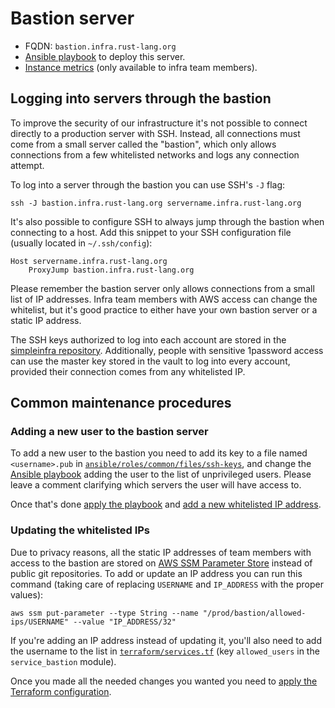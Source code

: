 # Bastion server

* FQDN: `bastion.infra.rust-lang.org`
* [Ansible playbook][ansible] to deploy this server.
* [Instance metrics][grafana] (only available to infra team members).

## Logging into servers through the bastion

To improve the security of our infrastructure it's not possible to connect
directly to a production server with SSH. Instead, all connections must come
from a small server called the "bastion", which only allows connections from a
few whitelisted networks and logs any connection attempt.

To log into a server through the bastion you can use SSH's `-J` flag:

```
ssh -J bastion.infra.rust-lang.org servername.infra.rust-lang.org
```

It's also possible to configure SSH to always jump through the bastion when
connecting to a host. Add this snippet to your SSH configuration file (usually
located in `~/.ssh/config`):

```
Host servername.infra.rust-lang.org
    ProxyJump bastion.infra.rust-lang.org
```

Please remember the bastion server only allows connections from a small list of
IP addresses. Infra team members with AWS access can change the whitelist, but
it's good practice to either have your own bastion server or a static IP
address.

The SSH keys authorized to log into each account are stored in the [simpleinfra
repository][keys]. Additionally, people with sensitive 1password access can use
the master key stored in the vault to log into every account, provided their
connection comes from any whitelisted IP.

## Common maintenance procedures

### Adding a new user to the bastion server

To add a new user to the bastion you need to add its key to a file named
`<username>.pub` in [`ansible/roles/common/files/ssh-keys`][keys], and change
the [Ansible playbook][ansible] adding the user to the list of unprivileged
users. Please leave a comment clarifying which servers the user will have
access to.

Once that's done [apply the playbook][ansible-apply] and [add a new whitelisted
IP address](#updating-the-whitelisted-ips).

### Updating the whitelisted IPs

Due to privacy reasons, all the static IP addresses of team members with access
to the bastion are stored on [AWS SSM Parameter Store][ssm] instead of public
git repositories. To add or update an IP address you can run this command
(taking care of replacing `USERNAME` and `IP_ADDRESS` with the proper values):

```
aws ssm put-parameter --type String --name "/prod/bastion/allowed-ips/USERNAME" --value "IP_ADDRESS/32"
```

If you're adding an IP address instead of updating it, you'll also need to add
the username to the list in [`terraform/services.tf`][allowed-ips] (key
`allowed_users` in the `service_bastion` module).

Once you made all the needed changes you wanted you need to [apply the
Terraform configuration][terraform-apply].

[ansible]: https://github.com/rust-lang/simpleinfra/blob/master/ansible/playbooks/bastion.yml
[grafana]: https://grafana.rust-lang.org/d/rpXrFfKWz/instance-metrics?orgId=1&var-instance=bastion.infra.rust-lang.org:9100
[keys]: https://github.com/rust-lang/simpleinfra/tree/master/ansible/roles/common/files/ssh-keys
[ansible-apply]: https://github.com/rust-lang/simpleinfra/blob/master/ansible/README.md#executing-a-playbook
[ssm]: https://docs.aws.amazon.com/systems-manager/latest/userguide/systems-manager-parameter-store.html
[allowed-ips]: https://github.com/rust-lang/simpleinfra/blob/master/terraform/services.tf
[terraform-apply]: https://github.com/rust-lang/simpleinfra/tree/master/terraform#applying-the-configuration
